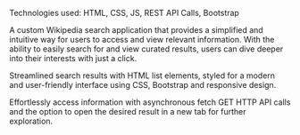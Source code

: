 Technologies used: HTML, CSS, JS, REST API Calls, Bootstrap 

A custom Wikipedia search application that provides a simplified and intuitive way for users to access and view relevant information. With the ability to easily search for and view curated results, users can dive deeper into their interests with just a click. 

Streamlined search results with HTML list elements, styled for a modern and user-friendly interface using CSS, Bootstrap and responsive design. 

Effortlessly access information with asynchronous fetch GET HTTP API calls and the option to open the desired result in a new tab for further exploration. 
